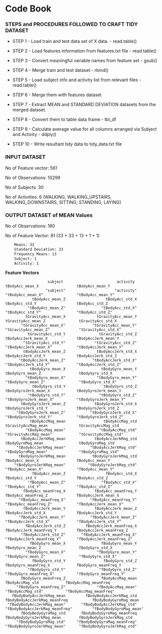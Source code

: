 # Code Book


### STEPS and PROCEDURES FOLLOWED TO CRAFT TIDY DATASET

- STEP 1 - Load train and test data set of X data. - read.table()

- STEP 2 - Load features information from features.txt file - read.table()

- STEP 3 - Convert meaningful variable names from feature set - gsub()

- STEP 4 - Merge train and test dataset - rbind()


- STEP 5 - Load subject info and activity list from relevant files - read.table()

- STEP 6 - Merge them with features dataset


- STEP 7 - Extract MEAN and STANDARD DEVIATION datasets from the merged dataset.

- STEP 8 - Convert them to table data frame - tbl_df


- STEP 9 - Calculate average value for all columns arranged via Subject and Activity - ddply()

- STEP 10 - Write resultant tidy data to tidy_data.txt file


### INPUT DATASET

No of Feature vector: 561

No of Observations: 10299

No of Subjects: 30

No of Activities: 6 (WALKING, WALKING_UPSTAIRS, WALKING_DOWNSTAIRS, SITTING, STANDING, LAYING) 

### OUTPUT DATASET of MEAN Values

No of Observations: 180

No of Feature Vector: 81 (33 + 33 + 13 + 1 + 1)

```sh
	Means: 33
	Standard Deviation: 33
	Frequency Means: 13
	Subject: 1
	Activity: 1
```

**Feature Vectors**

                       subject                        activity                 tBodyAcc_mean_X                 tBodyAcc_mean_Y 
                      "subject"                      "activity"               "tBodyAcc_mean_X"               "tBodyAcc_mean_Y" 
                tBodyAcc_mean_Z                  tBodyAcc_std_X                  tBodyAcc_std_Y                  tBodyAcc_std_Z 
              "tBodyAcc_mean_Z"                "tBodyAcc_std_X"                "tBodyAcc_std_Y"                "tBodyAcc_std_Z" 
             tGravityAcc_mean_X              tGravityAcc_mean_Y              tGravityAcc_mean_Z               tGravityAcc_std_X 
           "tGravityAcc_mean_X"            "tGravityAcc_mean_Y"            "tGravityAcc_mean_Z"             "tGravityAcc_std_X" 
              tGravityAcc_std_Y               tGravityAcc_std_Z             tBodyAccJerk_mean_X             tBodyAccJerk_mean_Y 
            "tGravityAcc_std_Y"             "tGravityAcc_std_Z"           "tBodyAccJerk_mean_X"           "tBodyAccJerk_mean_Y" 
            tBodyAccJerk_mean_Z              tBodyAccJerk_std_X              tBodyAccJerk_std_Y              tBodyAccJerk_std_Z 
          "tBodyAccJerk_mean_Z"            "tBodyAccJerk_std_X"            "tBodyAccJerk_std_Y"            "tBodyAccJerk_std_Z" 
               tBodyGyro_mean_X                tBodyGyro_mean_Y                tBodyGyro_mean_Z                 tBodyGyro_std_X 
             "tBodyGyro_mean_X"              "tBodyGyro_mean_Y"              "tBodyGyro_mean_Z"               "tBodyGyro_std_X" 
                tBodyGyro_std_Y                 tBodyGyro_std_Z            tBodyGyroJerk_mean_X            tBodyGyroJerk_mean_Y 
              "tBodyGyro_std_Y"               "tBodyGyro_std_Z"          "tBodyGyroJerk_mean_X"          "tBodyGyroJerk_mean_Y" 
           tBodyGyroJerk_mean_Z             tBodyGyroJerk_std_X             tBodyGyroJerk_std_Y             tBodyGyroJerk_std_Z 
         "tBodyGyroJerk_mean_Z"           "tBodyGyroJerk_std_X"           "tBodyGyroJerk_std_Y"           "tBodyGyroJerk_std_Z" 
               tBodyAccMag_mean                 tBodyAccMag_std             tGravityAccMag_mean              tGravityAccMag_std 
             "tBodyAccMag_mean"               "tBodyAccMag_std"           "tGravityAccMag_mean"            "tGravityAccMag_std" 
           tBodyAccJerkMag_mean             tBodyAccJerkMag_std               tBodyGyroMag_mean                tBodyGyroMag_std 
         "tBodyAccJerkMag_mean"           "tBodyAccJerkMag_std"             "tBodyGyroMag_mean"              "tBodyGyroMag_std" 
          tBodyGyroJerkMag_mean            tBodyGyroJerkMag_std                 fBodyAcc_mean_X                 fBodyAcc_mean_Y 
        "tBodyGyroJerkMag_mean"          "tBodyGyroJerkMag_std"               "fBodyAcc_mean_X"               "fBodyAcc_mean_Y" 
                fBodyAcc_mean_Z                  fBodyAcc_std_X                  fBodyAcc_std_Y                  fBodyAcc_std_Z 
              "fBodyAcc_mean_Z"                "fBodyAcc_std_X"                "fBodyAcc_std_Y"                "fBodyAcc_std_Z" 
            fBodyAcc_meanFreq_X             fBodyAcc_meanFreq_Y             fBodyAcc_meanFreq_Z             fBodyAccJerk_mean_X 
          "fBodyAcc_meanFreq_X"           "fBodyAcc_meanFreq_Y"           "fBodyAcc_meanFreq_Z"           "fBodyAccJerk_mean_X" 
            fBodyAccJerk_mean_Y             fBodyAccJerk_mean_Z              fBodyAccJerk_std_X              fBodyAccJerk_std_Y 
          "fBodyAccJerk_mean_Y"           "fBodyAccJerk_mean_Z"            "fBodyAccJerk_std_X"            "fBodyAccJerk_std_Y" 
             fBodyAccJerk_std_Z         fBodyAccJerk_meanFreq_X         fBodyAccJerk_meanFreq_Y         fBodyAccJerk_meanFreq_Z 
           "fBodyAccJerk_std_Z"       "fBodyAccJerk_meanFreq_X"       "fBodyAccJerk_meanFreq_Y"       "fBodyAccJerk_meanFreq_Z" 
               fBodyGyro_mean_X                fBodyGyro_mean_Y                fBodyGyro_mean_Z                 fBodyGyro_std_X 
             "fBodyGyro_mean_X"              "fBodyGyro_mean_Y"              "fBodyGyro_mean_Z"               "fBodyGyro_std_X" 
                fBodyGyro_std_Y                 fBodyGyro_std_Z            fBodyGyro_meanFreq_X            fBodyGyro_meanFreq_Y 
              "fBodyGyro_std_Y"               "fBodyGyro_std_Z"          "fBodyGyro_meanFreq_X"          "fBodyGyro_meanFreq_Y" 
           fBodyGyro_meanFreq_Z                fBodyAccMag_mean                 fBodyAccMag_std            fBodyAccMag_meanFreq 
         "fBodyGyro_meanFreq_Z"              "fBodyAccMag_mean"               "fBodyAccMag_std"          "fBodyAccMag_meanFreq" 
       fBodyBodyAccJerkMag_mean         fBodyBodyAccJerkMag_std    fBodyBodyAccJerkMag_meanFreq           fBodyBodyGyroMag_mean 
     "fBodyBodyAccJerkMag_mean"       "fBodyBodyAccJerkMag_std"  "fBodyBodyAccJerkMag_meanFreq"         "fBodyBodyGyroMag_mean" 
           fBodyBodyGyroMag_std       fBodyBodyGyroMag_meanFreq       fBodyBodyGyroJerkMag_mean        fBodyBodyGyroJerkMag_std 
         "fBodyBodyGyroMag_std"     "fBodyBodyGyroMag_meanFreq"     "fBodyBodyGyroJerkMag_mean"      "fBodyBodyGyroJerkMag_std" 